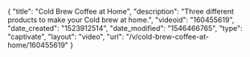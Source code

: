 {
    "title": "Cold Brew Coffee at Home",
    "description": "Three different products to make your Cold brew at home.",
    "videoid": "160455619",
    "date_created": "1523912514",
    "date_modified": "1546466765",
    "type": "captivate",
    "layout": "video",
    "url": "\/v\/cold-brew-coffee-at-home\/160455619"
}